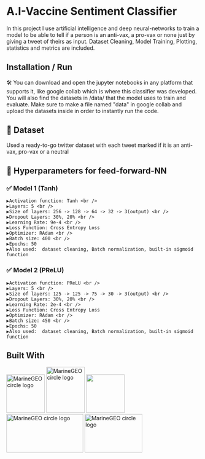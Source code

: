 # A.I-Vaccine Sentiment Classifier
In this project I use artificial intelligence and deep neural-networks to train a model to be able to tell if a person is an anti-vax, a pro-vax or none just by giving a tweet of theirs as input. Dataset Cleaning, Model Training, Plotting, statistics and metrics are included.

## Installation / Run
🛠️ You can download and open the jupyter notebooks in any platform that supports it, like google collab which is where this classifier was developed. You will also find the datasets in /data/ that the model uses to train and evaluate. Make sure to make a file named "data" in google collab and upload the datasets inside in order to instantly run the code.

## 📝 Dataset
Used a ready-to-go twitter dataset with each tweet marked if it is an anti-vax, pro-vax or a neutral
## 📎 Hyperparameters for feed-forward-NN
### :white_check_mark: Model 1 (Tanh)
    ▶️Activation function: Tanh <br />
    ▶️Layers: 5 <br />
    ▶️Size of layers: 256 -> 128 -> 64 -> 32 -> 3(output) <br />
    ▶️Dropout Layers: 30%, 20% <br />
    ▶️Learning Rate: 9e-4 <br />
    ▶️Loss Function: Cross Entropy Loss  
    ▶️Optimizer: RAdam <br />
    ▶️Batch size: 400 <br /> 
    ▶️Epochs: 50
    ▶️Also used:  dataset cleaning, Batch normalization, built-in sigmoid function
    
### :white_check_mark: Model 2 (PReLU)
    ▶️Activation function: PReLU <br />
    ▶️Layers: 5 <br />
    ▶️Size of layers: 125 -> 125 -> 75 -> 30 -> 3(output) <br />
    ▶️Dropout Layers: 30%, 20% <br />
    ▶️Learning Rate: 2e-4 <br />
    ▶️Loss Function: Cross Entropy Loss  
    ▶️Optimizer: RAdam <br />
    ▶️Batch size: 450 <br /> 
    ▶️Epochs: 50
    ▶️Also used:  dataset cleaning, Batch normalization, built-in sigmoid function
    
 ## Built With
<p float="left">


<img src="https://upload.wikimedia.org/wikipedia/commons/thumb/c/c3/Python-logo-notext.svg/110px-Python-logo-notext.svg.png" alt="MarineGEO circle logo" style="height: 100px; width:100px;"/>
<img src="https://upload.wikimedia.org/wikipedia/commons/thumb/1/10/PyTorch_logo_icon.svg/198px-PyTorch_logo_icon.svg.png" alt="MarineGEO circle logo" style="height: 120px; width:100px;"/>
 <img src="https://upload.wikimedia.org/wikipedia/commons/thumb/3/38/Jupyter_logo.svg/207px-Jupyter_logo.svg.png" style="height: 100px; width:100px;"/>
<img src="https://upload.wikimedia.org/wikipedia/commons/thumb/3/31/NumPy_logo_2020.svg/320px-NumPy_logo_2020.svg.png" alt="MarineGEO circle logo" style="height: 100px; width:200px;"/>
  <img src="https://upload.wikimedia.org/wikipedia/commons/thumb/d/d0/Google_Colaboratory_SVG_Logo.svg/320px-Google_Colaboratory_SVG_Logo.svg.png" alt="MarineGEO circle logo" style="height: 100px; width:150px;"/>

 </p>
